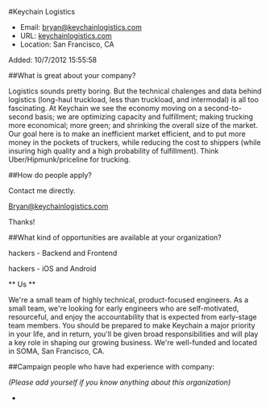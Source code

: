 
#Keychain Logistics

* Email: [bryan@keychainlogistics.com](mailto:bryan@keychainlogistics.com)
* URL: [keychainlogistics.com](keychainlogistics.com)
* Location: San Francisco, CA

Added: 10/7/2012 15:55:58

##What is great about your company?

Logistics sounds pretty boring. But the technical chalenges and data behind logistics (long-haul truckload, less than truckload, and intermodal) is all too fascinating. At Keychain we see the economy moving on a second-to-second basis; we are optimizing capacity and fulfillment; making trucking more economical; more green; and shrinking the overall size of the market. Our goal here is to make an inefficient market efficient, and to put more money in the pockets of truckers, while reducing the cost to shippers (while insuring high quality and a high probability of fulfillment). Think Uber/Hipmunk/priceline for trucking.

##How do people apply?

Contact me directly.

Bryan@keychainlogistics.com



Thanks!

##What kind of opportunities are available at your organization?

hackers - Backend and Frontend 

hackers - iOS and Android



** Us **

We're a small team of highly technical, product-focused engineers. As a small team, we're looking for early engineers who are self-motivated, resourceful, and enjoy the accountability that is expected from early-stage team members. You should be prepared to make Keychain a major priority in your life, and in return, you'll be given broad responsibilities and will play a key role in shaping our growing business. We're well-funded and located in SOMA, San Francisco, CA.

##Campaign people who have had experience with company:

*(Please add yourself if you know anything about this organization)*

* 


    